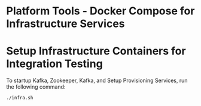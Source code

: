 # Platform Tools - Docker Compose for Infrastructure Services

# Setup Infrastructure Containers for Integration Testing

To startup Kafka, Zookeeper, Kafka, and Setup Provisioning Services, run the following command:

```bash
./infra.sh
```

